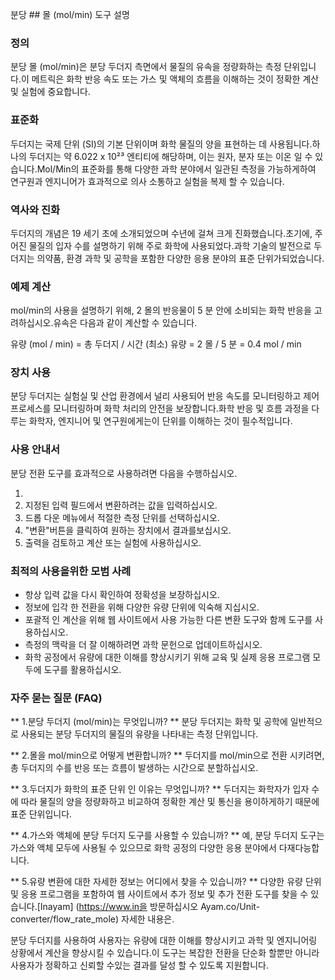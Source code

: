 분당 ## 몰 (mol/min) 도구 설명

### 정의
분당 몰 (mol/min)은 분당 두더지 측면에서 물질의 유속을 정량화하는 측정 단위입니다.이 메트릭은 화학 반응 속도 또는 가스 및 액체의 흐름을 이해하는 것이 정확한 계산 및 실험에 중요합니다.

### 표준화
두더지는 국제 단위 (SI)의 기본 단위이며 화학 물질의 양을 표현하는 데 사용됩니다.하나의 두더지는 약 6.022 x 10²³ 엔티티에 해당하며, 이는 원자, 분자 또는 이온 일 수 있습니다.Mol/Min의 표준화를 통해 다양한 과학 분야에서 일관된 측정을 가능하게하여 연구원과 엔지니어가 효과적으로 의사 소통하고 실험을 복제 할 수 있습니다.

### 역사와 진화
두더지의 개념은 19 세기 초에 소개되었으며 수년에 걸쳐 크게 진화했습니다.초기에, 주어진 물질의 입자 수를 설명하기 위해 주로 화학에 사용되었다.과학 기술의 발전으로 두더지는 의약품, 환경 과학 및 공학을 포함한 다양한 응용 분야의 표준 단위가되었습니다.

### 예제 계산
mol/min의 사용을 설명하기 위해, 2 몰의 반응물이 5 분 안에 소비되는 화학 반응을 고려하십시오.유속은 다음과 같이 계산할 수 있습니다.

유량 (mol / min) = 총 두더지 / 시간 (최소)
유량 = 2 몰 / 5 분 = 0.4 mol / min

### 장치 사용
분당 두더지는 실험실 및 산업 환경에서 널리 사용되어 반응 속도를 모니터링하고 제어 프로세스를 모니터링하며 화학 처리의 안전을 보장합니다.화학 반응 및 흐름 과정을 다루는 화학자, 엔지니어 및 연구원에게는이 단위를 이해하는 것이 필수적입니다.

### 사용 안내서
분당 전환 도구를 효과적으로 사용하려면 다음을 수행하십시오.

1.
2. 지정된 입력 필드에서 변환하려는 값을 입력하십시오.
3. 드롭 다운 메뉴에서 적절한 측정 단위를 선택하십시오.
4. "변환"버튼을 클릭하여 원하는 장치에서 결과를보십시오.
5. 출력을 검토하고 계산 또는 실험에 사용하십시오.

### 최적의 사용을위한 모범 사례
- 항상 입력 값을 다시 확인하여 정확성을 보장하십시오.
- 정보에 입각 한 전환을 위해 다양한 유량 단위에 익숙해 지십시오.
- 포괄적 인 계산을 위해 웹 사이트에서 사용 가능한 다른 변환 도구와 함께 도구를 사용하십시오.
- 측정의 맥락을 더 잘 이해하려면 과학 문헌으로 업데이트하십시오.
- 화학 공정에서 유량에 대한 이해를 향상시키기 위해 교육 및 실제 응용 프로그램 모두에 도구를 활용하십시오.

### 자주 묻는 질문 (FAQ)

** 1.분당 두더지 (mol/min)는 무엇입니까? **
분당 두더지는 화학 및 공학에 일반적으로 사용되는 분당 두더지의 물질의 유량을 나타내는 측정 단위입니다.

** 2.몰을 mol/min으로 어떻게 변환합니까? **
두더지를 mol/min으로 전환 시키려면, 총 두더지의 수를 반응 또는 흐름이 발생하는 시간으로 분할하십시오.

** 3.두더지가 화학의 표준 단위 인 이유는 무엇입니까? **
두더지는 화학자가 입자 수에 따라 물질의 양을 정량화하고 비교하여 정확한 계산 및 통신을 용이하게하기 때문에 표준 단위입니다.

** 4.가스와 액체에 분당 두더지 도구를 사용할 수 있습니까? **
예, 분당 두더지 도구는 가스와 액체 모두에 사용될 수 있으므로 화학 공정의 다양한 응용 분야에서 다재다능합니다.

** 5.유량 변환에 대한 자세한 정보는 어디에서 찾을 수 있습니까? **
다양한 유량 단위 및 응용 프로그램을 포함하여 웹 사이트에서 추가 정보 및 추가 전환 도구를 찾을 수 있습니다.[Inayam] (https://www.in을 방문하십시오 Ayam.co/Unit-converter/flow_rate_mole) 자세한 내용은.

분당 두더지를 사용하여 사용자는 유량에 대한 이해를 향상시키고 과학 및 엔지니어링 상황에서 계산을 향상시킬 수 있습니다.이 도구는 복잡한 전환을 단순화 할뿐만 아니라 사용자가 정확하고 신뢰할 수있는 결과를 달성 할 수 있도록 지원합니다.